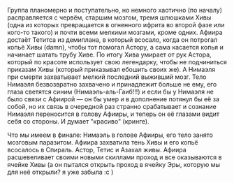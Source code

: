 Группа планомерно и поступательно, но немного хаотично (по началу) расправляется с червём, старшим мозгом, тремя шлюшками Хивы (одна из которых превращается в огненного ифрита во второй фазе или кого-то такого) и почти всеми мелкими мозгами, кроме одних. 
Афиира достаёт Тетитса из демиплана, в который всосало, когда он потрогал копьё Хивы (damn), чтобы тот помогал Астору, а сама касается копья и начинает шатать трубу Хиве.
По итогу Хива умирает от рук Астора, который по красоте использует свою легендарку, чтобы не подчиниться приказам Хивы (который приказывал ебошить своих же).
А Нимаэля при смерти захватывает мелкий последний выживший мозг. Тело Нимаэля безвозвратно захвачено и принадлежит больше не ему, его глаза светятся синим (Нимаэль-аль-Гаиб!!!) и если бы у Нимаэля не было связи с Афиирой — он бы умер и в дополнение потянул бы её за собой, но их связь в очередной раз странно срабатывает и сознание Нимаэля переносится в голову Афииры, и теперь он её глазами видит себя со стороны. И думает "красиво" (кринге).

Что мы имеем в финале:
Нимаэль в голове Афииры, его тело занято мозговым паразитом. Афиира захватила тень Хивы и его копьё всосалось в Спираль. Астор, Тетис и Азахал живы. Афиира расшевеливает своими новыми скиллами проход и все оказываются в ячейке Хивы (а он пытался открыть проход в ячейку Эры, которую мы для неё открыли? я уже забыла :с )